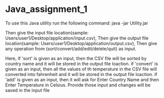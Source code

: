 # Java_assignment_1
To use this Java utility run the following command:
java -jar Utility.jar

Then give the input file location(sample: Users/user1/Desktop/application/input.csv),
Then give the output file location(sample: Users/user1/Desktop/application/output.csv),
Then give any operation from (sort/convert/add/edit/delete/quit) as input.

Here,
if 'sort' is given as an input, then the CSV file will be sorted by country name and it will be stored in the output file loaction.
if 'convert' is given as an input, then all the values of th temperature in the CSV file will converted into fahrenheit and it will be stored in the output file loaction.
if 'add' is given as an input, then it will ask for Enter Country Name and then Enter Temperature in Celsius. Provide those input and changes will be saved in the input file





